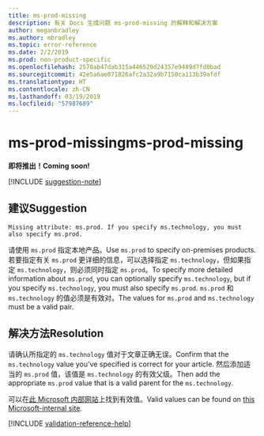```yaml
---
title: ms-prod-missing
description: 有关 Docs 生成问题 ms-prod-missing 的解释和解决方案
author: meganbradley
ms.author: mbradley
ms.topic: error-reference
ms.date: 2/2/2019
ms.prod: non-product-specific
ms.openlocfilehash: 2578ab47dab315a446529d24357e9489d7fd0bad
ms.sourcegitcommit: 42e5a6ae071826afc2a32a9b7150ca113b39afdf
ms.translationtype: HT
ms.contentlocale: zh-CN
ms.lasthandoff: 03/19/2019
ms.locfileid: "57987689"
---
```

# <a name="ms-prod-missing"></a><span data-ttu-id="2eaa8-103">ms-prod-missing</span><span class="sxs-lookup"><span data-stu-id="2eaa8-103">ms-prod-missing</span></span>

<span data-ttu-id="2eaa8-104">**即将推出！**</span><span class="sxs-lookup"><span data-stu-id="2eaa8-104">**Coming soon!**</span></span>

[!INCLUDE [suggestion-note](includes/suggestion-note.md)]

## <a name="suggestion"></a><span data-ttu-id="2eaa8-105">建议</span><span class="sxs-lookup"><span data-stu-id="2eaa8-105">Suggestion</span></span>

`Missing attribute: ms.prod. If you specify ms.technology, you must also specify ms.prod.`

<span data-ttu-id="2eaa8-106">请使用 `ms.prod` 指定本地产品。</span><span class="sxs-lookup"><span data-stu-id="2eaa8-106">Use `ms.prod` to specify on-premises products.</span></span> <span data-ttu-id="2eaa8-107">若要指定有关 `ms.prod` 更详细的信息，可以选择指定 `ms.technology`，但如果指定 `ms.technology`，则必须同时指定 `ms.prod`。</span><span class="sxs-lookup"><span data-stu-id="2eaa8-107">To specify more detailed information about `ms.prod`, you can optionally specify `ms.technology`, but if you specify `ms.technology`, you must also specify `ms.prod`.</span></span> <span data-ttu-id="2eaa8-108">`ms.prod` 和 `ms.technology` 的值必须是有效对。</span><span class="sxs-lookup"><span data-stu-id="2eaa8-108">The values for `ms.prod` and `ms.technology` must be a valid pair.</span></span>

## <a name="resolution"></a><span data-ttu-id="2eaa8-109">解决方法</span><span class="sxs-lookup"><span data-stu-id="2eaa8-109">Resolution</span></span>

<span data-ttu-id="2eaa8-110">请确认所指定的 `ms.technology` 值对于文章正确无误。</span><span class="sxs-lookup"><span data-stu-id="2eaa8-110">Confirm that the `ms.technology` value you've specified is correct for your article.</span></span> <span data-ttu-id="2eaa8-111">然后添加适当的 `ms.prod` 值，该值是 `ms.technology` 的有效父级。</span><span class="sxs-lookup"><span data-stu-id="2eaa8-111">Then add the appropriate `ms.prod` value that is a valid parent for the `ms.technology`.</span></span>

<span data-ttu-id="2eaa8-112">可以在[此 Microsoft 内部网站](https://docsmetadatatool.azurewebsites.net/allowlists)上找到有效值。</span><span class="sxs-lookup"><span data-stu-id="2eaa8-112">Valid values can be found on [this Microsoft-internal site](https://docsmetadatatool.azurewebsites.net/allowlists).</span></span>

<!--make sure to add this file to your includes folder and verify the path-->
[!INCLUDE [validation-reference-help](includes/validation-reference-help.md)]
